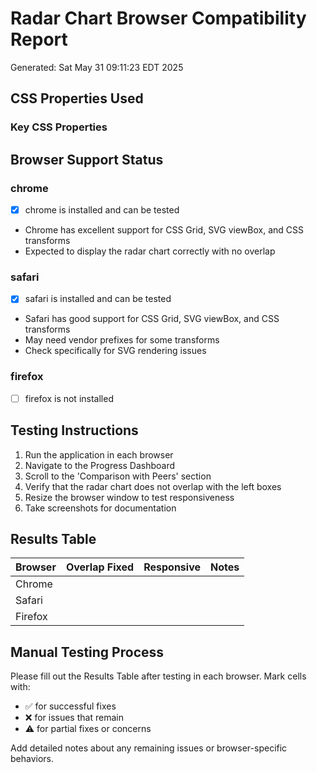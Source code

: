 # Radar Chart Browser Compatibility Report
Generated: Sat May 31 09:11:23 EDT 2025

## CSS Properties Used

### Key CSS Properties


## Browser Support Status

### chrome
- [x] chrome is installed and can be tested
- Chrome has excellent support for CSS Grid, SVG viewBox, and CSS transforms
- Expected to display the radar chart correctly with no overlap

### safari
- [x] safari is installed and can be tested
- Safari has good support for CSS Grid, SVG viewBox, and CSS transforms
- May need vendor prefixes for some transforms
- Check specifically for SVG rendering issues

### firefox
- [ ] firefox is not installed

## Testing Instructions

1. Run the application in each browser
2. Navigate to the Progress Dashboard
3. Scroll to the 'Comparison with Peers' section
4. Verify that the radar chart does not overlap with the left boxes
5. Resize the browser window to test responsiveness
6. Take screenshots for documentation

## Results Table

| Browser | Overlap Fixed | Responsive | Notes |
|---------|---------------|------------|-------|
| Chrome  |               |            |       |
| Safari  |               |            |       |
| Firefox |               |            |       |

## Manual Testing Process

Please fill out the Results Table after testing in each browser. Mark cells with:
- ✅ for successful fixes
- ❌ for issues that remain
- ⚠️ for partial fixes or concerns

Add detailed notes about any remaining issues or browser-specific behaviors.
